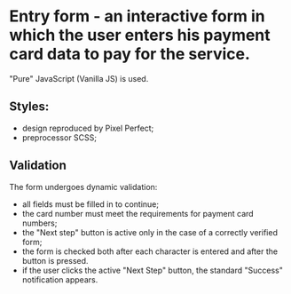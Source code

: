 # Entry form - an interactive form in which the user enters his payment card data to pay for the service.

"Pure" JavaScript (Vanilla JS) is used.

## Styles:

- design reproduced by Pixel Perfect;
- preprocessor SCSS;

## Validation

The form undergoes dynamic validation:

- all fields must be filled in to continue;
- the card number must meet the requirements for payment card numbers;
- the "Next step" button is active only in the case of a correctly verified form;
- the form is checked both after each character is entered and after the button is pressed.
- if the user clicks the active "Next Step" button, the standard "Success" notification appears.
